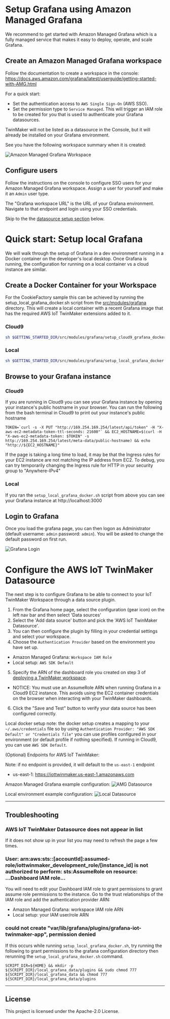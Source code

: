 # Setup Grafana using Amazon Managed Grafana

We recommend to get started with Amazon Managed Grafana which is a fully managed service that makes it easy to deploy, operate, and scale Grafana.

## Create an Amazon Managed Grafana workspace

Follow the documentation to create a workspace in the console: https://docs.aws.amazon.com/grafana/latest/userguide/getting-started-with-AMG.html

For a quick start:

- Set the authentication access to `AWS Single Sign-On` (AWS SSO).
- Set the permission type to `Service Managed`. This will trigger an IAM role to be created for you that is used to authenticate your Grafana datasources.

TwinMaker will not be listed as a datasource in the Console, but it will already be installed on your Grafana environment.

See you have the following workspace summary when it is created:

![Amazon Managed Grafana Workspace](images/amg_workspace_success.png)

## Configure users

Follow the instructions on the console to configure SSO users for your Amazon Managed Grafana workspace. Assign a user for yourself and make it an `Admin` user type.

The "Grafana workspace URL" is the URL of your Grafana environment. Navigate to that endpoint and login using your SSO credentials.

Skip to the the [datasource setup section](#configure-the-aws-iot-twinmaker-datasource) below.

# Quick start: Setup local Grafana

We will walk through the setup of Grafana in a dev environment running in a Docker container on the developer's local desktop. Once Grafana is running, the configuration for running on a local container vs a cloud instance are similar.

## Create a Docker Container for your Workspace

For the CookieFactory sample this can be achieved by running the setup_local_grafana_docker.sh script from the [src/modules/grafana](../src/modules/grafana) directory. This will create a local container with a recent Grafana image that has the required AWS IoT TwinMaker extensions added to it.

### Cloud9

```bash
sh $GETTING_STARTED_DIR/src/modules/grafana/setup_cloud9_grafana_docker.sh
```

### Local

```bash
sh $GETTING_STARTED_DIR/src/modules/grafana/setup_local_grafana_docker.sh
```

## Browse to your Grafana instance

### Cloud9

If you are running in Cloud9 you can see your Grafana instance by opening your instance's public hostname in your browser. You can run the following from the bash terminal in Cloud9 to print out your instance's public hostname

```
TOKEN=`curl -s -X PUT "http://169.254.169.254/latest/api/token" -H "X-aws-ec2-metadata-token-ttl-seconds: 21600"` && EC2_HOSTNAME=$(curl -H "X-aws-ec2-metadata-token: $TOKEN" -s http://169.254.169.254/latest/meta-data/public-hostname) && echo "http://${EC2_HOSTNAME}"
```

If the page is taking a long time to load, it may be that the Ingress rules for your EC2 instance are not matching the IP address from EC2. To debug, you can try temporarily changing the Ingress rule for HTTP in your security group to "Anywhere-IPv4"

### Local

If you ran the `setup_local_grafana_docker.sh` script from above you can see your Grafana instance at http://localhost:3000

## Login to Grafana

Once you load the grafana page, you can then logon as Administrator (default username: `admin` password: `admin`). You will be asked to change the default password on first run.

![Grafana Login](images/grafana_login.png)

# Configure the AWS IoT TwinMaker Datasource

The next step is to configure Grafana to be able to connect to your IoT TwinMaker Workspace through a data source plugin.

1. From the Grafana home page, select the configuration (gear icon) on the left nav bar and then select 'Data sources'
2. Select the 'Add data source' button and pick the 'AWS IoT TwinMaker Datasource'.
3. You can then configure the plugin by filling in your credential settings and select your workspace.
4. Choose the `Authentication Provider` based on the environment you have set up.

- Amazon Managed Grafana: `Workspace IAM Role`
- Local setup: `AWS SDK Default`

5. Specify the ARN of the dashboard role you created on step 3 of [deploying a TwinMaker workspace](../README.md#deploying-the-sample-cookie-factory-workspace).

- NOTICE: You must use an AssumeRole ARN when running Grafana in a Cloud9 EC2 instance. This avoids using the EC2 container credentials on the browser when interacting with your TwinMaker dashboards.

6. Click the "Save and Test" button to verify your data source has been configured correctly.

Local docker setup note: the docker setup creates a mapping to your `~/.aws/credentials` file so by using `Authentication Provider: "AWS SDK Default" or "Credentials file"` you can use profiles configured in your environment (or default profile if nothing specified). If running in Cloud9, you can use `AWS SDK Default`.

(Optional) Endpoints for AWS IoT TwinMaker:

Note: if no endpoint is provided, it will default to the `us-east-1` endpoint

- us-east-1: https://iottwinmaker.us-east-1.amazonaws.com

Amazon Managed Grafana example configuration:
![AMG Datasource](images/amg_datasource.png)

Local environment example configuration:
![Local Datasource](images/local_datasource.png)

---

## Troubleshooting

### AWS IoT TwinMaker Datasource does not appear in list

If it does not show up in your list you may need to refresh the page a few times.

### User: arn:aws:sts::[accountId]:assumed-role/iottwinmaker_development_role/[instance_id] is not authorized to perform: sts:AssumeRole on resource: ...Dashboard IAM role...

You will need to edit your Dashboard IAM role to grant permissions to grant assume role permissions to the instance. Go to the trust relationships of the IAM role and add the authentication provider ARN:

- Amazon Managed Grafana: workspace IAM role ARN
- Local setup: your IAM user/role ARN

### could not create "var/lib/grafana/plugins/grafana-iot-twinmaker-app", permission denied

If this occurs while running `setup_local_grafana_docker.sh`, try running the following to grant permissions to the grafana configuration directory then rerunning the `setup_local_grafana_docker.sh` command.

```
SCRIPT_DIR=${HOME} && mkdir -p ${SCRIPT_DIR}/local_grafana_data/plugins && sudo chmod 777 ${SCRIPT_DIR}/local_grafana_data && chmod 777 ${SCRIPT_DIR}/local_grafana_data/plugins
```

---

## License

This project is licensed under the Apache-2.0 License.
